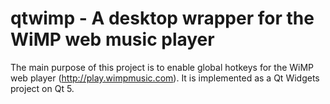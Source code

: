 qtwimp - A desktop wrapper for the WiMP web music player
========================================================

The main purpose of this project is to enable global hotkeys for the WiMP web player (http://play.wimpmusic.com). It is implemented as a Qt Widgets project on Qt 5.


